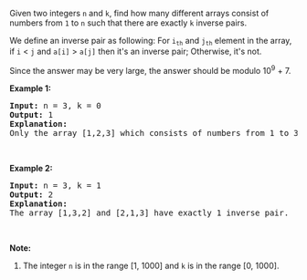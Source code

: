 <p>Given two integers <code>n</code> and <code>k</code>, find how many different arrays consist of numbers from <code>1</code> to <code>n</code> such that there are exactly <code>k</code> inverse pairs.</p>

<p>We define an inverse pair as following: For <code>i<sub>th</sub></code> and <code>j<sub>th</sub></code> element in the array, if <code>i</code> &lt; <code>j</code> and <code>a[i]</code> &gt; <code>a[j]</code> then it&#39;s an inverse pair; Otherwise, it&#39;s not.</p>

<p>Since the answer may be very large, the answer should be modulo 10<sup>9</sup> + 7.</p>

<p><b>Example 1:</b></p>

<pre>
<b>Input:</b> n = 3, k = 0
<b>Output:</b> 1
<b>Explanation:</b> 
Only the array [1,2,3] which consists of numbers from 1 to 3 has exactly 0 inverse pair.
</pre>

<p>&nbsp;</p>

<p><b>Example 2:</b></p>

<pre>
<b>Input:</b> n = 3, k = 1
<b>Output:</b> 2
<b>Explanation:</b> 
The array [1,3,2] and [2,1,3] have exactly 1 inverse pair.
</pre>

<p>&nbsp;</p>

<p><b>Note:</b></p>

<ol>
	<li>The integer <code>n</code> is in the range [1, 1000] and <code>k</code> is in the range [0, 1000].</li>
</ol>

<p>&nbsp;</p>
